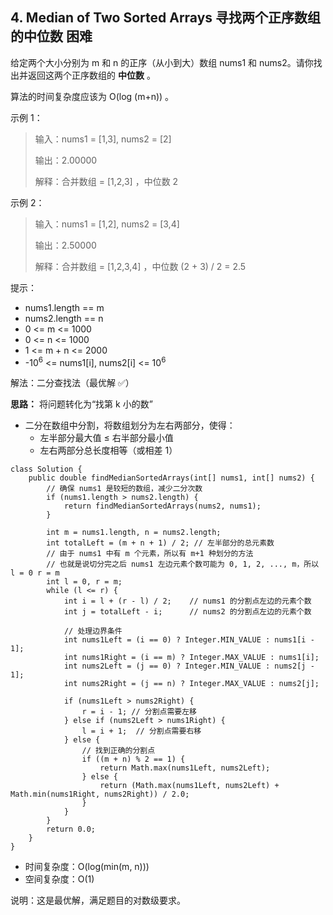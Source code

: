 
## 4. Median of Two Sorted Arrays 寻找两个正序数组的中位数 困难

给定两个大小分别为 m 和 n 的正序（从小到大）数组 nums1 和 nums2。请你找出并返回这两个正序数组的 **中位数** 。

算法的时间复杂度应该为 O(log (m+n)) 。

示例 1：

> 输入：nums1 = [1,3], nums2 = [2]
> 
> 输出：2.00000
> 
> 解释：合并数组 = [1,2,3] ，中位数 2

示例 2：

> 输入：nums1 = [1,2], nums2 = [3,4]
> 
> 输出：2.50000
> 
> 解释：合并数组 = [1,2,3,4] ，中位数 (2 + 3) / 2 = 2.5

提示：

- nums1.length == m
- nums2.length == n
- 0 <= m <= 1000
- 0 <= n <= 1000
- 1 <= m + n <= 2000
- -10<sup>6</sup> <= nums1[i], nums2[i] <= 10<sup>6</sup>

解法：二分查找法（最优解 ✅）

**思路：** 将问题转化为“找第 k 小的数”

- 二分在数组中分割，将数组划分为左右两部分，使得：
  - 左半部分最大值 ≤ 右半部分最小值
  - 左右两部分总长度相等（或相差 1）
		
```
class Solution {
    public double findMedianSortedArrays(int[] nums1, int[] nums2) {
        // 确保 nums1 是较短的数组，减少二分次数
        if (nums1.length > nums2.length) {
            return findMedianSortedArrays(nums2, nums1);
        }       

        int m = nums1.length, n = nums2.length;
        int totalLeft = (m + n + 1) / 2; // 左半部分的总元素数
        // 由于 nums1 中有 m 个元素，所以有 m+1 种划分的方法
        // 也就是说切分完之后 nums1 左边元素个数可能为 0, 1, 2, ..., m，所以 l = 0 r = m
        int l = 0, r = m;
        while (l <= r) {
            int i = l + (r - l) / 2;    // nums1 的分割点左边的元素个数
            int j = totalLeft - i;      // nums2 的分割点左边的元素个数

            // 处理边界条件
            int nums1Left = (i == 0) ? Integer.MIN_VALUE : nums1[i - 1];
            int nums1Right = (i == m) ? Integer.MAX_VALUE : nums1[i];
            int nums2Left = (j == 0) ? Integer.MIN_VALUE : nums2[j - 1];
            int nums2Right = (j == n) ? Integer.MAX_VALUE : nums2[j];

            if (nums1Left > nums2Right) {
                r = i - 1; // 分割点需要左移
            } else if (nums2Left > nums1Right) {
                l = i + 1;  // 分割点需要右移
            } else {
                // 找到正确的分割点
                if ((m + n) % 2 == 1) {
                    return Math.max(nums1Left, nums2Left);
                } else {
                    return (Math.max(nums1Left, nums2Left) + Math.min(nums1Right, nums2Right)) / 2.0;
                }
            }
        }
        return 0.0;
    }
}
```

- 时间复杂度：O(log(min(m, n)))
- 空间复杂度：O(1)

说明：这是最优解，满足题目的对数级要求。